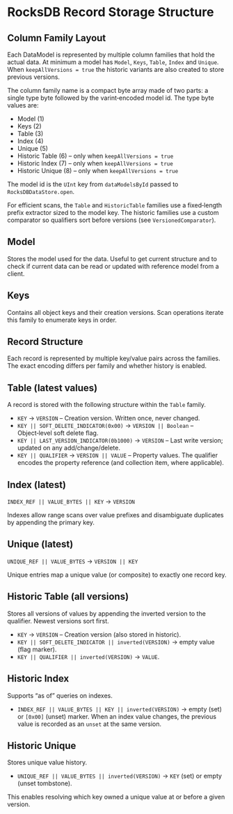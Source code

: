 # RocksDB Record Storage Structure

## Column Family Layout

Each DataModel is represented by multiple column families that hold the actual data. At minimum a model has `Model`, `Keys`, `Table`, `Index` and `Unique`. When `keepAllVersions = true` the historic variants are also created to store previous versions.

The column family name is a compact byte array made of two parts: a single type byte followed by the varint‑encoded model id. The type byte values are:

- Model (1)
- Keys (2)
- Table (3)
- Index (4)
- Unique (5)
- Historic Table (6) – only when `keepAllVersions = true`
- Historic Index (7) – only when `keepAllVersions = true`
- Historic Unique (8) – only when `keepAllVersions = true`

The model id is the `UInt` key from `dataModelsById` passed to `RocksDBDataStore.open`.

For efficient scans, the `Table` and `HistoricTable` families use a fixed‑length prefix extractor sized to the model key. The historic families use a custom comparator so qualifiers sort before versions (see `VersionedComparator`).

## Model
Stores the model used for the data. Useful to get current structure and to check if current data can be
read or updated with reference model from a client.

## Keys
Contains all object keys and their creation versions. Scan operations iterate this family to enumerate keys in order.

## Record Structure
Each record is represented by multiple key/value pairs across the families. The exact encoding differs per family and whether history is enabled.

## Table (latest values)
A record is stored with the following structure within the `Table` family.

- `KEY` → `VERSION` – Creation version. Written once, never changed.
- `KEY || SOFT_DELETE_INDICATOR(0x00)` → `VERSION || Boolean` – Object‑level soft delete flag.
- `KEY || LAST_VERSION_INDICATOR(0b1000)` → `VERSION` – Last write version; updated on any add/change/delete.
- `KEY || QUALIFIER` → `VERSION || VALUE` – Property values. The qualifier encodes the property reference (and collection item, where applicable).
  
## Index (latest)
`INDEX_REF || VALUE_BYTES || KEY` → `VERSION`

Indexes allow range scans over value prefixes and disambiguate duplicates by appending the primary key.
  
## Unique (latest)
`UNIQUE_REF || VALUE_BYTES` → `VERSION || KEY`

Unique entries map a unique value (or composite) to exactly one record key.
  
## Historic Table (all versions)
Stores all versions of values by appending the inverted version to the qualifier. Newest versions sort first.

- `KEY` → `VERSION` – Creation version (also stored in historic).
- `KEY || SOFT_DELETE_INDICATOR || inverted(VERSION)` → empty value (flag marker).
- `KEY || QUALIFIER || inverted(VERSION)` → `VALUE`.

## Historic Index
Supports “as of” queries on indexes.

- `INDEX_REF || VALUE_BYTES || KEY || inverted(VERSION)` → empty (set) or `[0x00]` (unset) marker.
  When an index value changes, the previous value is recorded as an `unset` at the same version.

## Historic Unique
Stores unique value history.

- `UNIQUE_REF || VALUE_BYTES || inverted(VERSION)` → `KEY` (set) or empty (unset tombstone).

This enables resolving which key owned a unique value at or before a given version.
